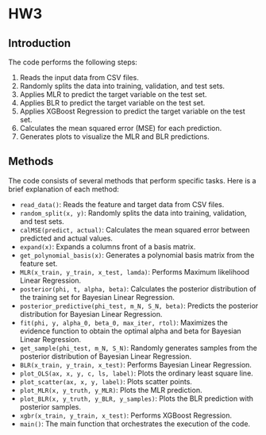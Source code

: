 # **HW3**
## **Introduction**

The code performs the following steps:

1. Reads the input data from CSV files.
1. Randomly splits the data into training, validation, and test sets.
1. Applies MLR to predict the target variable on the test set.
1. Applies BLR to predict the target variable on the test set.
1. Applies XGBoost Regression to predict the target variable on the test set.
1. Calculates the mean squared error (MSE) for each prediction.
1. Generates plots to visualize the MLR and BLR predictions.

## **Methods**
The code consists of several methods that perform specific tasks. Here is a brief explanation of each method:

- `read_data()`: Reads the feature and target data from CSV files.
- `random_split(x, y)`: Randomly splits the data into training, validation, and test sets.
- `calMSE(predict, actual)`: Calculates the mean squared error between predicted and actual values.
- `expand(x)`: Expands a columns front of a basis matrix.
- `get_polynomial_basis(x)`: Generates a polynomial basis matrix from the feature set.
- `MLR(x_train, y_train, x_test, lamda)`: Performs Maximum likelihood Linear Regression.
- `posterior(phi, t, alpha, beta)`: Calculates the posterior distribution of the training set for Bayesian Linear Regression.
- `posterior_predictive(phi_test, m_N, S_N, beta)`: Predicts the posterior distribution for Bayesian Linear Regression.
- `fit(phi, y, alpha_0, beta_0, max_iter, rtol)`: Maximizes the evidence function to obtain the optimal alpha and beta for Bayesian Linear Regression.
- `get_sample(phi_test, m_N, S_N)`: Randomly generates samples from the posterior distribution of Bayesian Linear Regression.
- `BLR(x_train, y_train, x_test)`: Performs Bayesian Linear Regression.
- `plot_OLS(ax, x, y, c, ls, label)`: Plots the ordinary least square line.
- `plot_scatter(ax, x, y, label)`: Plots scatter points.
- `plot_MLR(x, y_truth, y_MLR)`: Plots the MLR prediction.
- `plot_BLR(x, y_truth, y_BLR, y_samples)`: Plots the BLR prediction with posterior samples.
- `xgbr(x_train, y_train, x_test)`: Performs XGBoost Regression.
- `main()`: The main function that orchestrates the execution of the code.